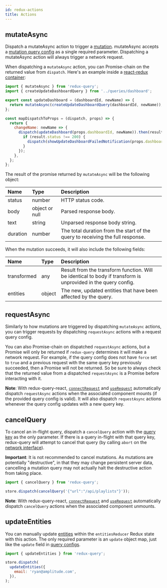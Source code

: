 ```yaml
---
id: redux-actions
title: Actions
---
```


## mutateAsync

Dispatch a mutateAsync action to trigger a [mutation](requests-vs-mutations). mutateAsync accepts a [mutation query config](query-configs#mutation-query-config-fields) as a single required parameter. Dispatching a mutateAsync action will always trigger a network request.

When dispatching a `mutateAsync` action, you can Promise-chain on the returned value from `dispatch`. Here's an example inside a [react-redux container](https://react-redux.js.org/using-react-redux/connect-mapdispatch):

```javascript
import { mutateAsync } from 'redux-query';
import { createUpdateDashboardQuery } from '../queries/dashboard';

export const updateDashboard = (dashboardId, newName) => {
  return mutateAsync(createUpdateDashboardQuery(dashboardId, newName));
};

const mapDispatchToProps = (dispatch, props) => {
  return {
    changeName: newName => {
      dispatch(updateDashboard(props.dashboardId, newName)).then(result => {
        if (result.status !== 200) {
          dispatch(showUpdateDashboardFailedNotification(props.dashboardId));
        }
      });
    },
  };
};
```

The result of the promise returned by `mutateAsync` will be the following object:

| Name     | Type           | Description                                                                    |
| :------- | :------------- | :----------------------------------------------------------------------------- |
| status   | number         | HTTP status code.                                                              |
| body     | object or null | Parsed response body.                                                          |
| text     | string         | Unparsed response body string.                                                 |
| duration | number         | The total duration from the start of the query to receiving the full response. |

When the mutation succeeds, it will also include the following fields:

| Name        | Type   | Description                                                                                                   |
| :---------- | :----- | :------------------------------------------------------------------------------------------------------------ |
| transformed | any    | Result from the transform function. Will be identical to body if transform is unprovided in the query config. |
| entities    | object | The new, updated entities that have been affected by the query.                                               |

## requestAsync

Similarly to how mutations are triggered by dispatching `mutateAsync` actions, you can trigger requests by dispatching `requestAsync` actions with a request query config.

You can also Promise-chain on dispatched `requestAsync` actions, but a Promise will only be returned if `redux-query` determines it will make a network request. For example, if the query config does not have `force` set to `true` and a previous request with the same query key previously succeeded, then a Promise will not be returned. So be sure to always check that the returned value from a dispatched `requestAsync` is a Promise before interacting with it.

**Note**: With redux-query-react, [`connectRequest`](connect-request) and [`useRequest`](use-request) automatically dispatch `requestAsync` actions when the associated component mounts (if the provided query config is valid). It will also dispatch `requestAsync` actions whenever the query config updates with a new query key.

## cancelQuery

To cancel an in-flight query, dispatch a `cancelQuery` action with the [query key](query-configs#query-keys) as the only parameter. If there is a query in-flight with that query key, redux-query will attempt to cancel that query (by calling `abort` on the [network interface](network-interfaces)).

**Important**: It is not recommended to cancel mutations. As mutations are potentially "destructive", in that they may change persistent server data, cancelling a mutation query may not actually halt the destructive action from taking place.

```javascript
import { cancelQuery } from 'redux-query';

store.dispatch(cancelQuery('{"url":"/api/playlists"}'));
```

**Note**: With redux-query-react, [`connectRequest`](connect-request) and [`useRequest`](use-request) automatically dispatch `cancelQuery` actions when the associated component unmounts.

## updateEntities

You can manually update [entities](entities) within the `entitiesReducer` Redux state with this action. The only required parameter is an `update` object map, just like the `update` field in [query configs](query-configs#request-query-config-fields).

```javascript
import { updateEntities } from 'redux-query';

store.dispatch(
  updateEntities({
    email: 'ryan@amplitude.com',
  }),
);
```

